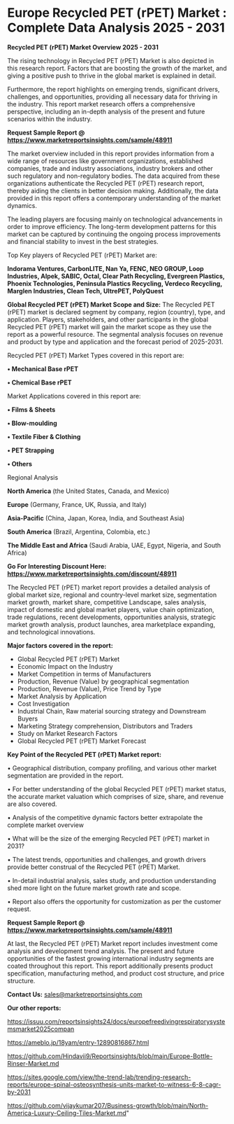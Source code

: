 # Europe Recycled PET (rPET) Market : Complete Data Analysis 2025 - 2031

<Strong> Recycled PET (rPET) Market Overview 2025 - 2031</strong>

The rising technology in Recycled PET (rPET) Market is also depicted in this research report. Factors that are boosting the growth of the market, and giving a positive push to thrive in the global market is explained in detail.

Furthermore, the report highlights on emerging trends, significant drivers, challenges, and opportunities, providing all necessary data for thriving in the industry. This report market research offers a comprehensive perspective, including an in-depth analysis of the present and future scenarios within the industry.

<strong>Request Sample Report @ <a href=https://www.marketreportsinsights.com/sample/48911>https://www.marketreportsinsights.com/sample/48911</a></strong>

The market overview included in this report provides information from a wide range of resources like government organizations, established companies, trade and industry associations, industry brokers and other such regulatory and non-regulatory bodies. The data acquired from these organizations authenticate the Recycled PET (rPET) research report, thereby aiding the clients in better decision making. Additionally, the data provided in this report offers a contemporary understanding of the market dynamics.

The leading players are focusing mainly on technological advancements in order to improve efficiency. The long-term development patterns for this market can be captured by continuing the ongoing process improvements and financial stability to invest in the best strategies.

Top Key players of Recycled PET (rPET) Market are:

<strong>Indorama Ventures, CarbonLITE, Nan Ya, FENC, NEO GROUP, Loop Industries, Alpek, SABIC, Octal, Clear Path Recycling, Evergreen Plastics, Phoenix Technologies, Peninsula Plastics Recycling, Verdeco Recycling, Marglen Industries, Clean Tech, UltrePET, PolyQuest</strong>

<strong><b>Global Recycled PET (rPET) Market Scope and Size:</b></strong>
The Recycled PET (rPET) market is declared segment by company, region (country), type, and application. Players, stakeholders, and other participants in the global Recycled PET (rPET) market will gain the market scope as they use the report as a powerful resource. The segmental analysis focuses on revenue and product by type and application and the forecast period of 2025-2031.

Recycled PET (rPET) Market Types covered in this report are:

<strong>•  Mechanical Base rPET

•  Chemical Base rPET</strong>

Market Applications covered in this report are:

<strong>•  Films & Sheets

•  Blow-moulding

•  Textile Fiber & Clothing

•  PET Strapping

•  Others</strong> 

Regional Analysis

<strong>North America</strong> (the United States, Canada, and Mexico)

<strong>Europe</strong> (Germany, France, UK, Russia, and Italy)

<strong>Asia-Pacific</strong> (China, Japan, Korea, India, and Southeast Asia)

<strong>South America</strong> (Brazil, Argentina, Colombia, etc.)

<strong>The Middle East and Africa</strong> (Saudi Arabia, UAE, Egypt, Nigeria, and South Africa)

<strong>Go For Interesting Discount Here: <a href=https://www.marketreportsinsights.com/discount/48911>https://www.marketreportsinsights.com/discount/48911</a></strong>

The Recycled PET (rPET) market report provides a detailed analysis of global market size, regional and country-level market size, segmentation market growth, market share, competitive Landscape, sales analysis, impact of domestic and global market players, value chain optimization, trade regulations, recent developments, opportunities analysis, strategic market growth analysis, product launches, area marketplace expanding, and technological innovations.

<strong><b>Major factors covered in the report:</b></strong>
<ul>
  <li>Global Recycled PET (rPET) Market </li>
  <li>Economic Impact on the Industry</li>
  <li>Market Competition in terms of Manufacturers</li>
  <li>Production, Revenue (Value) by geographical segmentation</li>
  <li>Production, Revenue (Value), Price Trend by Type</li>
  <li>Market Analysis by Application</li>
  <li>Cost Investigation</li>
  <li>Industrial Chain, Raw material sourcing strategy and Downstream Buyers</li>
  <li>Marketing Strategy comprehension, Distributors and Traders</li>
  <li>Study on Market Research Factors</li>
  <li>Global Recycled PET (rPET) Market Forecast</li>
</ul>

<strong><b>Key Point of the Recycled PET (rPET) Market report:</b></strong>

• Geographical distribution, company profiling, and various other market segmentation are provided in the report.

• For better understanding of the global Recycled PET (rPET) market status, the accurate market valuation which comprises of size, share, and revenue are also covered.

• Analysis of the competitive dynamic factors better extrapolate the complete market overview

• What will be the size of the emerging Recycled PET (rPET) market in 2031?

• The latest trends, opportunities and challenges, and growth drivers provide better construal of the Recycled PET (rPET) Market.

• In-detail industrial analysis, sales study, and production understanding shed more light on the future market growth rate and scope.

• Report also offers the opportunity for customization as per the customer request.

<strong>Request Sample Report @ <a href=https://www.marketreportsinsights.com/sample/48911>https://www.marketreportsinsights.com/sample/48911</a></strong>

At last, the Recycled PET (rPET) Market report includes investment come analysis and development trend analysis. The present and future opportunities of the fastest growing international industry segments are coated throughout this report. This report additionally presents product specification, manufacturing method, and product cost structure, and price structure.

<strong>Contact Us:</strong>
sales@marketreportsinsights.com

<strong>Our other reports:</strong>

<a href=https://issuu.com/reportsinsights24/docs/europefreedivingrespiratorysystemsmarket2025compan>https://issuu.com/reportsinsights24/docs/europefreedivingrespiratorysystemsmarket2025compan</a>

<a href=https://ameblo.jp/18yam/entry-12890816867.html>https://ameblo.jp/18yam/entry-12890816867.html</a>

<a href=https://github.com/Hindavii9/Reportsinsights/blob/main/Europe-Bottle-Rinser-Market.md>https://github.com/Hindavii9/Reportsinsights/blob/main/Europe-Bottle-Rinser-Market.md</a>

<a href=https://sites.google.com/view/the-trend-lab/trending-research-reports/europe-spinal-osteosynthesis-units-market-to-witness-6-8-cagr-by-2031>https://sites.google.com/view/the-trend-lab/trending-research-reports/europe-spinal-osteosynthesis-units-market-to-witness-6-8-cagr-by-2031</a>

<a href=https://github.com/vijaykumar207/Business-growth/blob/main/North-America-Luxury-Ceiling-Tiles-Market.md>https://github.com/vijaykumar207/Business-growth/blob/main/North-America-Luxury-Ceiling-Tiles-Market.md</a>"
